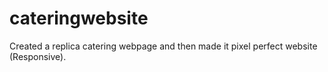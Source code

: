 # cateringwebsite
Created a replica  catering webpage and then made it pixel perfect website (Responsive).
